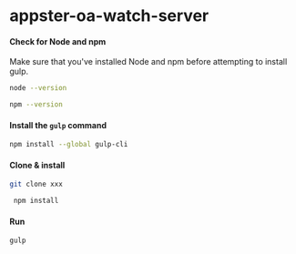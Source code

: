 # appster-oa-watch-server

#### Check for Node and npm
Make sure that you've installed Node and npm before attempting to install gulp.

```sh
node --version
```
```sh
npm --version
```

#### Install the `gulp` command

```sh
npm install --global gulp-cli
```

#### Clone & install

```sh
git clone xxx
```
```sh
 npm install
```

#### Run
```sh
gulp
```



